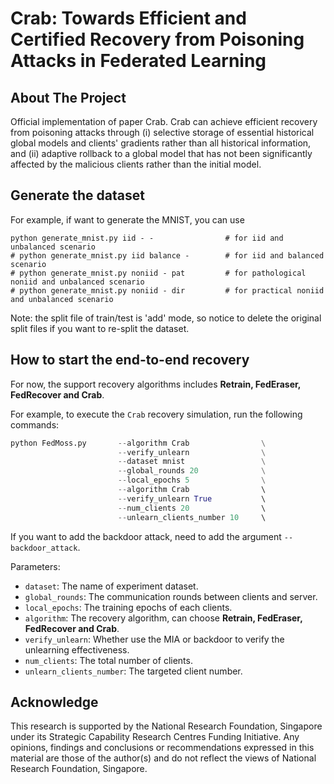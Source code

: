 # Crab: Towards Efficient and Certified Recovery from Poisoning Attacks in Federated Learning

## About The Project
Official implementation of paper Crab. Crab can achieve efficient recovery from poisoning attacks through (i) selective storage of essential historical global models and clients' gradients rather than all historical information, and (ii) adaptive rollback to a global model that has not been significantly affected by the malicious clients rather than the initial model. 

## Generate the dataset
For example, if want to generate the MNIST, you can use
```
python generate_mnist.py iid - -                # for iid and unbalanced scenario
# python generate_mnist.py iid balance -        # for iid and balanced scenario
# python generate_mnist.py noniid - pat         # for pathological noniid and unbalanced scenario   
# python generate_mnist.py noniid - dir         # for practical noniid and unbalanced scenario
```
Note: the split file of train/test is 'add' mode, so notice to delete the original split files if you want to re-split the dataset.

## How to start the end-to-end recovery
For now, the support recovery algorithms includes **Retrain, FedEraser, FedRecover and Crab**. 

For example, to execute the `Crab` recovery simulation, run the following commands:
```python
python FedMoss.py       --algorithm Crab                \
                        --verify_unlearn                \
                        --dataset mnist                 \
                        --global_rounds 20              \
                        --local_epochs 5                \
                        --algorithm Crab                \    
                        --verify_unlearn True           \    
                        --num_clients 20                \    
                        --unlearn_clients_number 10     \     
```
If you want to add the backdoor attack, need to add the argument `--backdoor_attack`.

Parameters:
- `dataset`: The name of experiment dataset.
- `global_rounds`: The communication rounds between clients and server.
- `local_epochs`: The training epochs of each clients. 
- `algorithm`: The recovery algorithm, can choose **Retrain, FedEraser, FedRecover and Crab**.
- `verify_unlearn`: Whether use the MIA or backdoor to verify the unlearning effectiveness.
- `num_clients`: The total number of clients.
- `unlearn_clients_number`: The targeted client number.



## Acknowledge
This research is supported by the National Research Foundation, Singapore under its Strategic Capability Research Centres Funding Initiative. Any opinions, findings and conclusions or recommendations expressed in this material are those of the author(s) and do not reflect the views of National Research Foundation, Singapore.


